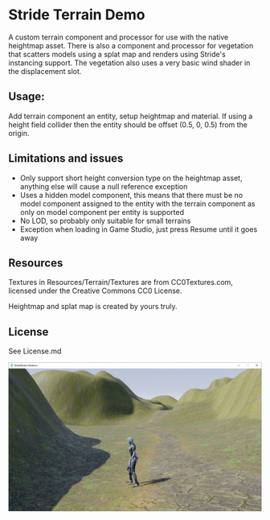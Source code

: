 # Stride Terrain Demo
A custom terrain component and processor for use with the native heightmap asset. There is also a component and processor for vegetation that scatters models using a splat map and renders using Stride's instancing support. The vegetation also uses a very basic wind shader in the displacement slot.

## Usage:
Add terrain component an entity, setup heightmap and material. If using a height field collider then the entity should be offset (0.5, 0, 0.5) from the origin.

## Limitations and issues
* Only support short height conversion type on the heightmap asset, anything else will cause a null reference exception
* Uses a hidden model component, this means that there must be no model component assigned to the entity with the terrain component as only on model component per entity is supported
* No LOD, so probably only suitable for small terrains
* Exception when loading in Game Studio, just press Resume until it goes away

## Resources
Textures in Resources/Terrain/Textures are from CC0Textures.com, licensed under the Creative Commons CC0 License.

Heightmap and splat map is created by yours truly.

## License
See License.md

![Screenshot](Screenshot.jpg?raw=true "Screenshot")